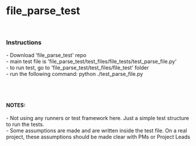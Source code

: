 # file_parse_test
<br>
<h3>Instructions</h3>
- Download 'file_parse_test' repo<br>
- main test file is 'file_parse_test/test_files/file_tests/test_parse_file.py'<br>
- to run test, go to 'file_parse_test/test_files/file_test' folder<br>
- run the following command: python ./test_parse_file.py

<br><br>
<h4>NOTES:</h4>
- Not using any runners or test framework here. Just a simple test structure to run the tests.<br>
- Some assumptions are made and are written inside the test file. On a real project, these assumptions should be made clear with PMs or Project Leads<br>
